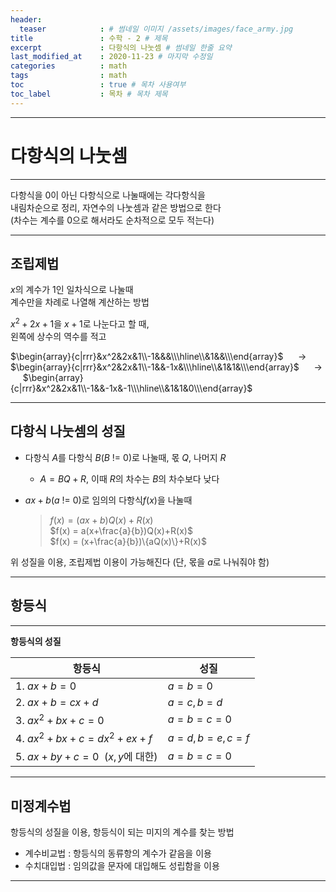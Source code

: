 ```yaml
---
header:
  teaser            : # 썸네일 이미지 /assets/images/face_army.jpg
title               : 수학 - 2 # 제목
excerpt             : 다항식의 나눗셈 # 썸네일 한줄 요약
last_modified_at    : 2020-11-23 # 마지막 수정일
categories          : math
tags                : math
toc                 : true # 목차 사용여부
toc_label           : 목차 # 목차 제목
---
```

---
# 다항식의 나눗셈
---

다항식을 0이 아닌 다항식으로 나눌때에는 각다항식을  
내림차순으로 정리, 자연수의 나눗셈과 같은 방법으로 한다  
(차수는 계수를 0으로 해서라도 순차적으로 모두 적는다)  

---

## 조립제법

$x$의 계수가 1인 일차식으로 나눌때  
계수만을 차례로 나열해 계산하는 방법  

$x^2 + 2x + 1$을 $x + 1$로 나눈다고 할 때,  
왼쪽에 상수의 역수를 적고

$\begin{array}{c|rrr}&x^2&2x&1\\-1&&&\\\hline\\&1&&\\\end{array}$
&nbsp;&nbsp;&nbsp;&nbsp; $\rightarrow$ &nbsp;&nbsp;&nbsp;&nbsp;
$\begin{array}{c|rrr}&x^2&2x&1\\-1&&-1x&\\\hline\\&1&1&\\\end{array}$
&nbsp;&nbsp;&nbsp;&nbsp; $\rightarrow$ &nbsp;&nbsp;&nbsp;&nbsp;
$\begin{array}{c|rrr}&x^2&2x&1\\-1&&-1x&-1\\\hline\\&1&1&0\\\end{array}$

---

## 다항식 나눗셈의 성질

- 다항식 $A$를 다항식 $B(B$ != $0)$로 나눌때, 몫 $Q$, 나머지 $R$  
    - $A = BQ+R$, 이때 $R$의 차수는 $B$의 차수보다 낮다  
  
- $ax+b (a$ != $0)$로 임의의 다항식$f(x)$을 나눌때  
  
    >$f(x) = (ax+b)Q(x)+R(x)$  
    $f(x) = a(x+\frac{a}{b})Q(x)+R(x)$  
    $f(x) = (x+\frac{a}{b})\{aQ(x)\}+R(x)$  

위 성질을 이용, 조립제법 이용이 가능해진다 (단, 몫을 $a$로 나눠줘야 함)  

---

## 항등식

---

**항등식의 성질**  

|항등식|성질|
|-|-|
|1. $ax+b=0$|$a=b=0$|
|2. $ax+b=cx+d$|$a=c,b=d$|
|3. $ax^2+bx+c=0$|$a=b=c=0$|
|4. $ax^2+bx+c=dx^2+ex+f$|$a=d,b=e,c=f$|
|5. $ax+by+c=0$&nbsp;&nbsp;($x,y$에 대한)|$a=b=c=0$|

---

## 미정계수법

항등식의 성질을 이용, 항등식이 되는 미지의 계수를 찾는 방법  
- 계수비교법 : 항등식의 동류항의 계수가 같음을 이용  
- 수치대입법 : 임의값을 문자에 대입해도 성립함을 이용  

---